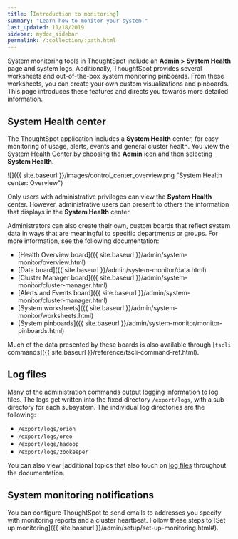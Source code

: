 ```yaml
---
title: [Introduction to monitoring]
summary: "Learn how to monitor your system."
last_updated: 11/18/2019
sidebar: mydoc_sidebar
permalink: /:collection/:path.html
---
```

System monitoring tools in ThoughtSpot include an **Admin > System Health** page and system logs. Additionally, ThoughtSpot provides several worksheets and
out-of-the-box system monitoring pinboards. From these worksheets, you can
create your own custom visualizations and pinboards.  This page introduces these features and directs you towards more detailed information.

## System Health center

The ThoughtSpot application includes a **System Health** center, for easy monitoring
of usage, alerts, events and general cluster health. You view the System Health
Center by choosing the **Admin** icon and then selecting **System Health**.

![]({{ site.baseurl }}/images/control_center_overview.png "System Health center: Overview")

Only users with administrative privileges can view the **System Health** center.
However, administrative users can present to others the information that
displays in the **System Health** center.

Administrators can also create their own, custom boards that reflect system data
in ways that are meaningful to specific departments or groups. For more
information, see the following documentation:

* [Health Overview board]({{ site.baseurl }}/admin/system-monitor/overview.html)
* [Data board]({{ site.baseurl }}/admin/system-monitor/data.html)
* [Cluster Manager board]({{ site.baseurl }}/admin/system-monitor/cluster-manager.html)
* [Alerts and Events board]({{ site.baseurl }}/admin/system-monitor/cluster-manager.html)
* [System worksheets]({{ site.baseurl }}/admin/system-monitor/worksheets.html)
* [System pinboards]({{ site.baseurl }}/admin/system-monitor/monitor-pinboards.html)

Much of the data presented by these boards is also available through [`tscli` commands]({{ site.baseurl }}/reference/tscli-command-ref.html).

## Log files

Many of the administration commands output logging information to log files. The
logs get written into the fixed directory `/export/logs`, with a sub-directory for
each subsystem. The individual log directories are the following:

- `/export/logs/orion`
- `/export/logs/oreo`
- `/export/logs/hadoop`
- `/export/logs/zookeeper`

You can also view [additional topics that also touch on [log files]({{site.baseurl}}/tags/tag_logs.html) throughout the documentation.

## System monitoring notifications

You can configure ThoughtSpot to send emails to addresses you specify with
monitoring reports and a cluster heartbeat. Follow these steps to [Set up monitoring]({{ site.baseurl }}/admin/setup/set-up-monitoring.html#).
